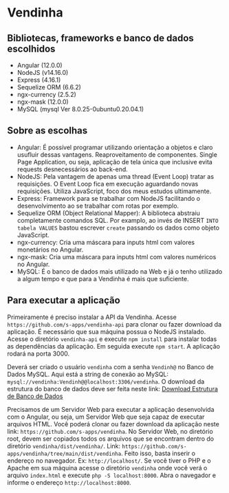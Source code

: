 # Vendinha

## Bibliotecas, frameworks e banco de dados escolhidos

- Angular (12.0.0)
- NodeJS (v14.16.0)
- Express (4.16.1)
- Sequelize ORM (6.6.2)
- ngx-currency (2.5.2)
- ngx-mask (12.0.0)
- MySQL (mysql Ver 8.0.25-0ubuntu0.20.04.1)

## Sobre as escolhas

- Angular: É possível programar utilizando orientação a objetos e claro usufluir dessas vantagens. Reaproveitamento de componentes. Single Page Application, ou seja, aplicação de tela única que inclusive evita requests desnecessários ao back-end.
- NodeJS: Pela vantagem de apenas uma thread (Event Loop) tratar as requisições. O Event Loop fica em execução aguardando novas requisições. Utiliza JavaScript, foco dos meus estudos ultimamente.
- Express: Framework para se trabalhar com NodeJS facilitando o desenvolvimento ao se trabalhar com rotas por exemplo.
- Sequelize ORM (Object Relational Mapper): A biblioteca abstraiu completamente comandos SQL. Por examplo, ao invés de INSERT `INTO tabela VALUES` bastou escrever `create` passando os dados como objeto JavaScript.  
- ngx-currency: Cria uma máscara para inputs html com valores monetários no Angular.
- ngx-mask: Cria uma máscara para inputs html com valores numéricos no Angular.
- MySQL: É o banco de dados mais utilizado na Web e já o tenho utilizado a algum tempo e que para a Vendinha é mais que suficiente. 

## Para executar a aplicação

Primeiramente é preciso instalar a API da Vendinha. Acesse `https://github.com/s-apps/vendinha-api` para clonar ou fazer download da aplicação. É necessário que sua máquina possua o NodeJS instalado.
Acesse o diretório `vendinha-api` e execute `npm install` para instalar todas as dependências da aplicação. Em seguida execute `npm start`. A aplicação rodará na porta 3000.

Deverá ser criado o usuário `vendinha` com a senha `Vendinh@` no Banco de Dados MySQL. Aqui está a string de conexão ao MySQL: `mysql://vendinha:Vendinh@@localhost:3306/vendinha`. O download da estrutura do banco de dados deve ser feita neste link: [Download Estrutura de Banco de Dados]

Precisamos de um Servidor Web para executar a aplicação desenvolvida com o Angular, ou seja, um Servidor Web que seja capaz de executar arquivos HTML.
Você poderá clonar ou fazer download da aplicação neste link: `https://github.com/s-apps/vendinha`.
No Servidor Web, no diretório root, devem ser copiados todos os arquivos que se encontram dentro do diretório `vendinha/dist/vendinha/`. Link: `https://github.com/s-apps/vendinha/tree/main/dist/vendinha`. Feito isso, basta inserir o endereço no navegador. Ex: `http://localhost/`. Se você tiver o PHP e o Apache em sua máquina acesse o diretório `vendinha` onde você verá o arquivo `index.html` e execute `php -S localhost:8000`. Abra o navegador e informe o endereço `http://localhost:8000`.

[Download Estrutura de Banco de Dados]: <https://drive.google.com/file/d/1q7h-Lny3yn4lUZTG6YOMYUNtDnStE2Bb/view?usp=sharing>
